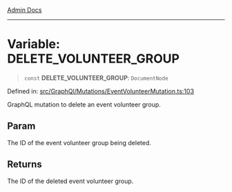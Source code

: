 [Admin Docs](/)

***

# Variable: DELETE\_VOLUNTEER\_GROUP

> `const` **DELETE\_VOLUNTEER\_GROUP**: `DocumentNode`

Defined in: [src/GraphQl/Mutations/EventVolunteerMutation.ts:103](https://github.com/PalisadoesFoundation/talawa-admin/blob/main/src/GraphQl/Mutations/EventVolunteerMutation.ts#L103)

GraphQL mutation to delete an event volunteer group.

## Param

The ID of the event volunteer group being deleted.

## Returns

The ID of the deleted event volunteer group.
